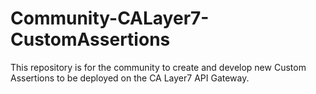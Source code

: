# Community-CALayer7-CustomAssertions

This repository is for the community to create and develop new Custom Assertions to be deployed on the CA Layer7 API Gateway.
